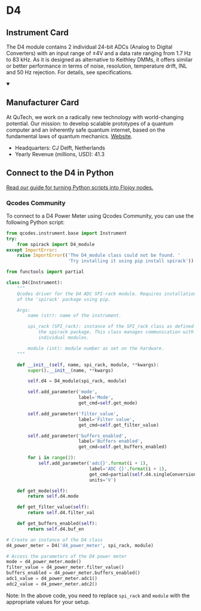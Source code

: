 
# D4

## Instrument Card

The D4 module contains 2 individual 24-bit ADCs (Analog to Digital Converters) with an input range of ±4V and a data rate ranging from 1.7 Hz to 83 kHz. As it is designed as alternative to Keithley DMMs, it offers similar or better performance in terms of noise, resolution, temperature drift, INL and 50 Hz rejection. For details, see specifications.

<details open>
<summary><h2>Manufacturer Card</h2></summary>

At QuTech, we work on a radically new technology with world-changing potential. Our mission: to develop scalable prototypes of a quantum computer and an inherently safe quantum internet, based on the fundamental laws of quantum mechanics. <a href="https://qutech.nl/">Website</a>.

<ul>
  <li>Headquarters: CJ Delft, Netherlands</li>
  <li>Yearly Revenue (millions, USD): 41.3</li>
</ul>
</details>

## Connect to the D4 in Python

[Read our guide for turning Python scripts into Flojoy nodes.](https://docs.flojoy.ai/custom-nodes/creating-custom-node/)


### Qcodes Community

To connect to a D4 Power Meter using Qcodes Community, you can use the following Python script:

```python
from qcodes.instrument.base import Instrument
try:
    from spirack import D4_module
except ImportError:
    raise ImportError(('The D4_module class could not be found. '
                       'Try installing it using pip install spirack'))

from functools import partial

class D4(Instrument):
    """
    Qcodes driver for the D4 ADC SPI-rack module. Requires installation
    of the 'spirack' package using pip.

    Args:
        name (str): name of the instrument.

        spi_rack (SPI_rack): instance of the SPI_rack class as defined in
            the spirack package. This class manages communication with the
            individual modules.

        module (int): module number as set on the hardware.
    """

    def __init__(self, name, spi_rack, module, **kwargs):
        super().__init__(name, **kwargs)

        self.d4 = D4_module(spi_rack, module)

        self.add_parameter('mode',
                           label='Mode',
                           get_cmd=self.get_mode)

        self.add_parameter('filter_value',
                           label='Filter value',
                           get_cmd=self.get_filter_value)

        self.add_parameter('buffers_enabled',
                           label='Buffers enabled',
                           get_cmd=self.get_buffers_enabled)

        for i in range(2):
            self.add_parameter('adc{}'.format(i + 1),
                               label='ADC {}'.format(i + 1),
                               get_cmd=partial(self.d4.singleConversion, i),
                               units='V')

    def get_mode(self):
        return self.d4.mode

    def get_filter_value(self):
        return self.d4.filter_val

    def get_buffers_enabled(self):
        return self.d4.buf_en

# Create an instance of the D4 class
d4_power_meter = D4('d4_power_meter', spi_rack, module)

# Access the parameters of the D4 power meter
mode = d4_power_meter.mode()
filter_value = d4_power_meter.filter_value()
buffers_enabled = d4_power_meter.buffers_enabled()
adc1_value = d4_power_meter.adc1()
adc2_value = d4_power_meter.adc2()
```

Note: In the above code, you need to replace `spi_rack` and `module` with the appropriate values for your setup.

